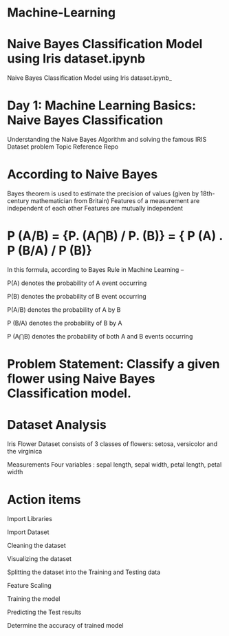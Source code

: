 # Machine-Learning 


# Naive Bayes Classification Model using Iris dataset.ipynb
Naive Bayes Classification Model using Iris dataset.ipynb_
# Day 1: Machine Learning Basics: Naive Bayes Classification
Understanding the Naive Bayes Algorithm and solving the famous IRIS Dataset problem
Topic Reference Repo

# According to Naive Bayes

Bayes theorem is used to estimate the precision of values (given by 18th-century mathematician from Britain)
Features of a measurement are independent of each other
Features are mutually independent
# P (A/B) = {P. (A⋂B) / P. (B)} = { P (A) . P (B/A) / P (B)}

In this formula, according to Bayes Rule in Machine Learning –

P(A) denotes the probability of A event occurring

P(B) denotes the probability of B event occurring

P(A/B) denotes the probability of A by B

P (B/A) denotes the probability of B by A

P (A⋂B) denotes the probability of both A and B events occurring

# Problem Statement: Classify a given flower using Naive Bayes Classification model.
# Dataset Analysis
Iris Flower Dataset consists of 3 classes of flowers: setosa, versicolor and the virginica

Measurements Four variables : sepal length, sepal width, petal length, petal width

# Action items
Import Libraries

Import Dataset

Cleaning the dataset

Visualizing the dataset

Splitting the dataset into the Training and Testing data

Feature Scaling

Training the model

Predicting the Test results

Determine the accuracy of trained model
